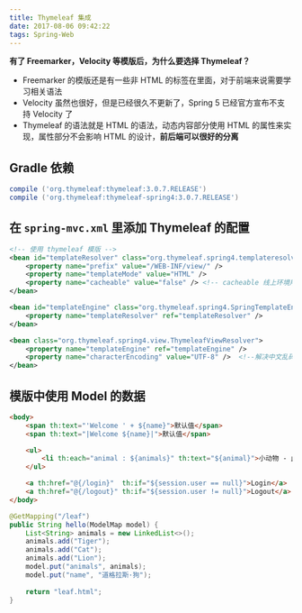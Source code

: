 ```yaml
---
title: Thymeleaf 集成
date: 2017-08-06 09:42:22
tags: Spring-Web
---
```


**有了 Freemarker，Velocity 等模版后，为什么要选择 Thymeleaf？**

* Freemarker 的模版还是有一些非 HTML 的标签在里面，对于前端来说需要学习相关语法
* Velocity 虽然也很好，但是已经很久不更新了，Spring 5 已经官方宣布不支持 Velocity 了
* Thymeleaf 的语法就是 HTML 的语法，动态内容部分使用 HTML 的属性来实现，属性部分不会影响 HTML 的设计，**前后端可以很好的分离**<!--more-->

## Gradle 依赖

```groovy
compile ('org.thymeleaf:thymeleaf:3.0.7.RELEASE')
compile ('org.thymeleaf:thymeleaf-spring4:3.0.7.RELEASE')
```

## 在 `spring-mvc.xml` 里添加 Thymeleaf 的配置

```xml
<!-- 使用 thymeleaf 模版 -->
<bean id="templateResolver" class="org.thymeleaf.spring4.templateresolver.SpringResourceTemplateResolver">
    <property name="prefix" value="/WEB-INF/view/" />
    <property name="templateMode" value="HTML" />
    <property name="cacheable" value="false" /> <!-- cacheable 线上环境用 true，开发环境用 false -->
</bean>

<bean id="templateEngine" class="org.thymeleaf.spring4.SpringTemplateEngine">
    <property name="templateResolver" ref="templateResolver" />
</bean>

<bean class="org.thymeleaf.spring4.view.ThymeleafViewResolver">
    <property name="templateEngine" ref="templateEngine" />
    <property name="characterEncoding" value="UTF-8" />  <!--解决中文乱码-->
</bean>
```

## 模版中使用 Model 的数据

```html
<body>
    <span th:text="'Welcome ' + ${name}">默认值</span>
    <span th:text="|Welcome ${name}|">默认值</span>

    <ul>
        <li th:each="animal : ${animals}" th:text="${animal}">小动物 - 此处文本会被覆盖</li>
    </ul>

    <a th:href="@{/login}"  th:if="${session.user == null}">Login</a>
    <a th:href="@{/logout}" th:if="${session.user != null}">Logout</a>
</body>
```

```java
@GetMapping("/leaf")
public String hello(ModelMap model) {
    List<String> animals = new LinkedList<>();
    animals.add("Tiger");
    animals.add("Cat");
    animals.add("Lion");
    model.put("animals", animals);
    model.put("name", "道格拉斯·狗");
  
    return "leaf.html";
}
```

